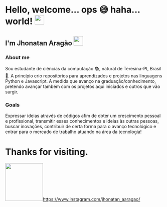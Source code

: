 # Hello, welcome... ops 😅 haha... world! <img src=https://github.com/TheDudeThatCode/TheDudeThatCode/blob/db8f1cbd38ac0ae2a08f36f961096dbd59a02393/Assets/Earth.gif width="30">


## I'm Jhonatan Aragão <img src=https://github.com/TheDudeThatCode/TheDudeThatCode/blob/db8f1cbd38ac0ae2a08f36f961096dbd59a02393/Assets/wave.gif width="30">

### About me
Sou estudante de ciências da computação 📚, natural de Teresina-PI, Brasil 📍. A princípio crio repositórios para aprendizados e projetos nas linguagens Python e Javascript. A medida que avanço na graduação/conhecimento, pretendo avançar também com os projetos aqui iniciados e outros que vão surgir.

### Goals
Expressar ideias através de códigos afim de obter um crescimento pessoal e profissional, transmitir esses conhecimentos e ideias às outras pessoas, buscar inovações, contribuir de certa forma para o avanço tecnológico e entrar para o mercado de trabalho atuando na área da tecnologia! 

# Thanks for visiting.

<img src=https://github.com/TheDudeThatCode/TheDudeThatCode/blob/db8f1cbd38ac0ae2a08f36f961096dbd59a02393/Assets/Instagram.svg width="120">https://www.instagram.com/jhonatan_aaragao/</img>

